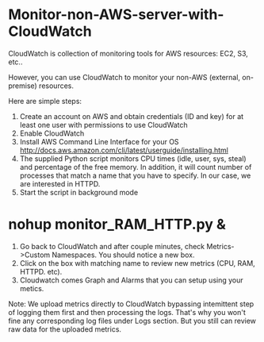 # Monitor-non-AWS-server-with-CloudWatch

CloudWatch is collection of monitoring tools for AWS resources: EC2, S3, etc.. 

However, you can use CloudWatch to monitor your non-AWS (external, on-premise) resources. 

Here are simple steps: 

1. Create an account on AWS and obtain credentials (ID and key) for at least one user with permissions to use CloudWatch
1. Enable CloudWatch 
1. Install AWS Command Line Interface for your OS
   http://docs.aws.amazon.com/cli/latest/userguide/installing.html
1. The supplied Python script monitors CPU times (idle, user, sys, steal) and percentage of the free memory. In addition, it will count number of processes that match a name that you have to specify. In our case, we are interested in HTTPD. 
1. Start the script in background mode
  # nohup monitor_RAM_HTTP.py &
1. Go back to CloudWatch and after couple minutes, check Metrics->Custom Namespaces. You should notice a new box. 
1. Click on the box with matching name to review new metrics (CPU, RAM, HTTPD. etc).
1. Cloudwatch comes Graph and Alarms that you can setup using your metics. 

Note: We upload metrics directly to CloudWatch bypassing intemittent step of logging them first and then processing the logs. That's why you won't fine any corresponding log files under Logs section. But you still can review raw data for the uploaded metrics.
